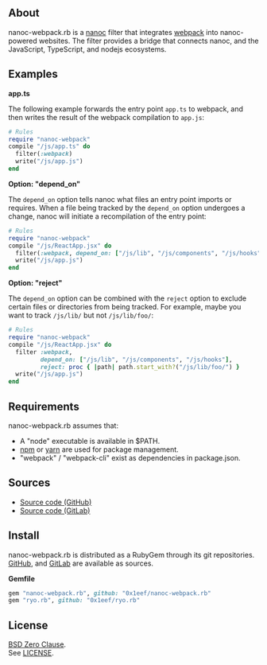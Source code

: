## About

nanoc-webpack.rb is a
[nanoc](https://nanoc.app)
filter
that integrates
[webpack](https://webpack.js.org/)
into nanoc-powered websites. The filter provides a bridge that
connects nanoc, and the JavaScript, TypeScript, and nodejs ecosystems.

## Examples

__app.ts__

The following example forwards the entry point `app.ts` to webpack, and
then writes the result of the webpack compilation to `app.js`:

``` ruby
# Rules
require "nanoc-webpack"
compile "/js/app.ts" do
  filter(:webpack)
  write("/js/app.js")
end
```

__Option: "depend_on"__

The `depend_on` option tells nanoc what files an entry point imports or requires.
When a file being tracked by the `depend_on` option undergoes a change, nanoc
will initiate a recompilation of the entry point:

```ruby
# Rules
require "nanoc-webpack"
compile "/js/ReactApp.jsx" do
  filter(:webpack, depend_on: ["/js/lib", "/js/components", "/js/hooks"])
  write("/js/app.js")
end
```

__Option: "reject"__

The `depend_on` option can be combined with the `reject` option to exclude
certain files or directories from being tracked. For example, maybe you want
to track `/js/lib/` but not `/js/lib/foo/`:

```ruby
# Rules
require "nanoc-webpack"
compile "/js/ReactApp.jsx" do
  filter :webpack,
         depend_on: ["/js/lib", "/js/components", "/js/hooks"],
         reject: proc { |path| path.start_with?("/js/lib/foo/") }
  write("/js/app.js")
end
```

## Requirements

nanoc-webpack.rb assumes that:

* A "node" executable is available in $PATH.
* [npm](https://www.npmjs.com) or [yarn](https://yarnpkg.com/) are used for
  package management.
* "webpack" / "webpack-cli" exist as dependencies in package.json.

## Sources

* [Source code (GitHub)](https://github.com/0x1eef/nanoc-webpack.rb)
* [Source code (GitLab)](https://gitlab.com/0x1eef/nanoc-webpack.rb)

## <a id='install'>Install</a>

nanoc-webpack.rb is distributed as a RubyGem through its git repositories. <br>
[GitHub](https://github.com/0x1eef/nanoc-webpack.rb),
and
[GitLab](https://gitlab.com/0x1eef/nanoc-webpack.rb)
are available as sources.

**Gemfile**

```ruby
gem "nanoc-webpack.rb", github: "0x1eef/nanoc-webpack.rb"
gem "ryo.rb", github: "0x1eef/ryo.rb"
```

## License

[BSD Zero Clause](https://choosealicense.com/licenses/0bsd/).
<br>
See [LICENSE](./LICENSE).
